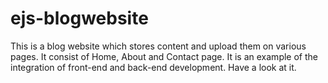 # ejs-blogwebsite

This is a blog website which stores content and upload them on various pages. It consist of Home, About and Contact page. It is an example of the integration of front-end and back-end development. Have a look at it. 
